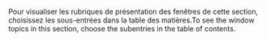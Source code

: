 <span data-ttu-id="dde1a-101">Pour visualiser les rubriques de présentation des fenêtres de cette section, choisissez les sous-entrées dans la table des matières.</span><span class="sxs-lookup"><span data-stu-id="dde1a-101">To see the window topics in this section, choose the subentries in the table of contents.</span></span>
